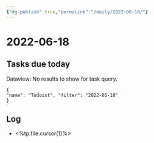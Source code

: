 ```yaml
---
{"dg-publish":true,"permalink":"/daily/2022-06-18/"}
---
```


# 2022-06-18

## Tasks due today

<div><div class="dataview dataview-error-box"><p class="dataview dataview-error-message">Dataview: No results to show for task query.</p></div></div>



```todoist 
{ 
"name": "Todoist", "filter": "2022-06-18" 
} 
```

## Log
- <%tp.file.cursor(1)%>